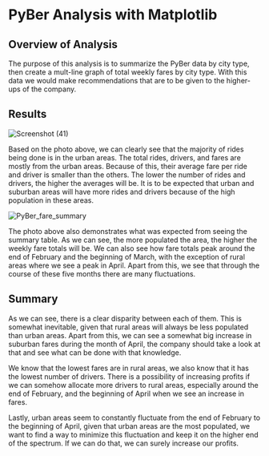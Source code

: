 # PyBer Analysis with Matplotlib
## Overview of Analysis
The purpose of this analysis is to summarize the PyBer data by city type, then create a mult-line graph of total weekly fares by city type. With this data we would make recommendations that are to be given to the higher-ups of the company.
## Results

![Screenshot (41)](https://user-images.githubusercontent.com/106933029/179099174-a00044e4-0abb-473d-a505-39ce2fca4613.png)

Based on the photo above, we can clearly see that the majority of rides being done is in the urban areas. The total rides, drivers, and fares are mostly from the urban areas. Because of this, their average fare per ride and driver is smaller than the others. The lower the number of rides and drivers, the higher the averages will be. It is to be expected that urban and suburban areas will have more rides and drivers because of the high population in these areas.

![PyBer_fare_summary](https://user-images.githubusercontent.com/106933029/179119775-a7c01524-9526-40a6-b9d7-13d5bbd0e3d4.png)

The photo above also demonstrates what was expected from seeing the summary table. As we can see, the more populated the area, the higher the weekly fare totals will be. We can also see how fare totals peak around the end of February and the beginning of March, with the exception of rural areas where we see a peak in April. Apart from this, we see that through the course of these five months there are many fluctuations.

## Summary

As we can see, there is a clear disparity between each of them. This is somewhat inevitable, given that rural areas will always be less populated than urban areas. Apart from this, we can see a somewhat big increase in suburban fares during the month of April, the company should take a look at that and see what can be done with that knowledge.

We know that the lowest fares are in rural areas, we also know that it has the lowest number of drivers. There is a possibility of increasing profits if we can somehow allocate more drivers to rural areas, especially around the end of February, and the beginning of April when we see an increase in fares.

Lastly, urban areas seem to constantly fluctuate from the end of February to the beginning of April, given that urban areas are the most populated, we want to find a way to minimize this fluctuation and keep it on the higher end of the spectrum. If we can do that, we can surely increase our profits.
